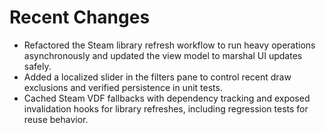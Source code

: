 # Recent Changes

- Refactored the Steam library refresh workflow to run heavy operations asynchronously and updated the view model to marshal UI updates safely.
- Added a localized slider in the filters pane to control recent draw exclusions and verified persistence in unit tests.
- Cached Steam VDF fallbacks with dependency tracking and exposed invalidation hooks for library refreshes, including regression tests for reuse behavior.
